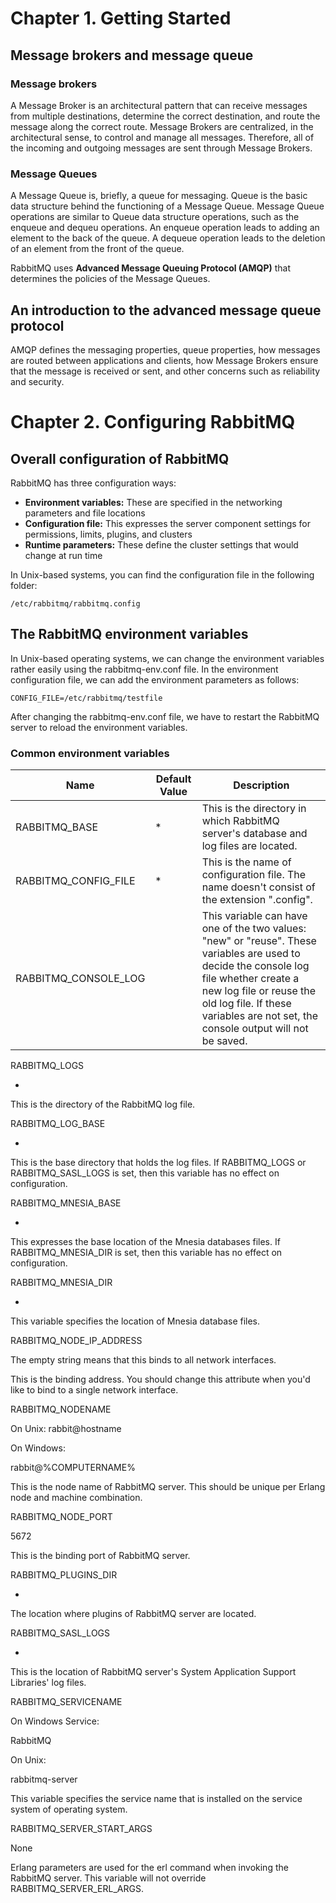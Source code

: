 # Chapter 1. Getting Started

## Message brokers and message queue
### Message brokers

A Message Broker is an architectural pattern that can receive messages from multiple destinations, determine the correct destination, and route the message along the correct route. Message Brokers are centralized, in the architectural sense, to control and manage all messages. Therefore, all of the incoming and outgoing messages are sent through Message Brokers.

### Message Queues

A Message Queue is, briefly, a queue for messaging. Queue is the basic data structure behind the functioning of a Message Queue. Message Queue operations are similar to Queue data structure operations, such as the enqueue and dequeu operations. An enqueue operation leads to adding an element to the back of the queue. A dequeue operation leads to the deletion of an element from the front of the queue.

RabbitMQ uses **Advanced Message Queuing Protocol (AMQP)** that determines the policies of the Message Queues.

## An introduction to the advanced message queue protocol

AMQP defines the messaging properties, queue properties, how messages are routed between applications and clients, how Message Brokers ensure that the message is received or sent, and other concerns such as reliability and security.

# Chapter 2. Configuring RabbitMQ
## Overall configuration of RabbitMQ

RabbitMQ has three configuration ways:
* **Environment variables:** These are specified in the networking parameters and file locations
* **Configuration file:** This expresses the server component settings for permissions, limits, plugins, and clusters
* **Runtime parameters:** These define the cluster settings that would change at run time

In Unix-based systems, you can find the configuration file in the following folder:
```
/etc/rabbitmq/rabbitmq.config
```

## The RabbitMQ environment variables

In Unix-based operating systems, we can change the environment variables rather easily using the rabbitmq-env.conf file. In the environment configuration file, we can add the environment parameters as follows:
```
CONFIG_FILE=/etc/rabbitmq/testfile
```
After changing the rabbitmq-env.conf file, we have to restart the RabbitMQ server to reload the environment variables.

### Common environment variables

| Name | Default Value | Description |
| --- | --- | --- |
| RABBITMQ_BASE | * | This is the directory in which RabbitMQ server's database and log files are located. |
| RABBITMQ_CONFIG_FILE | * | This is the name of configuration file. The name doesn't consist of the extension ".config". |
| RABBITMQ_CONSOLE_LOG | | This variable can have one of the two values: "new" or "reuse". These variables are used to decide the console log file whether create a new log file or reuse the old log file. If these variables are not set, the console output will not be saved.|

RABBITMQ_LOGS

*

This is the directory of the RabbitMQ log file.

RABBITMQ_LOG_BASE

*

This is the base directory that holds the log files. If RABBITMQ_LOGS or RABBITMQ_SASL_LOGS is set, then this variable has no effect on configuration.

RABBITMQ_MNESIA_BASE

*

This expresses the base location of the Mnesia databases files. If RABBITMQ_MNESIA_DIR is set, then this variable has no effect on configuration.

RABBITMQ_MNESIA_DIR

*

This variable specifies the location of Mnesia database files.

RABBITMQ_NODE_IP_ADDRESS

The empty string means that this binds to all network interfaces.

This is the binding address. You should change this attribute when you'd like to bind to a single network interface.

RABBITMQ_NODENAME

On Unix: rabbit@hostname

On Windows:

rabbit@%COMPUTERNAME%

This is the node name of RabbitMQ server. This should be unique per Erlang node and machine combination.

RABBITMQ_NODE_PORT

5672

This is the binding port of RabbitMQ server.

RABBITMQ_PLUGINS_DIR

*

The location where plugins of RabbitMQ server are located.

RABBITMQ_SASL_LOGS

*

This is the location of RabbitMQ server's System Application Support Libraries' log files.

RABBITMQ_SERVICENAME

On Windows Service:

RabbitMQ

On Unix:

rabbitmq-server

This variable specifies the service name that is installed on the service system of operating system.

RABBITMQ_SERVER_START_ARGS

None

Erlang parameters are used for the erl command when invoking the RabbitMQ server. This variable will not override RABBITMQ_SERVER_ERL_ARGS.































